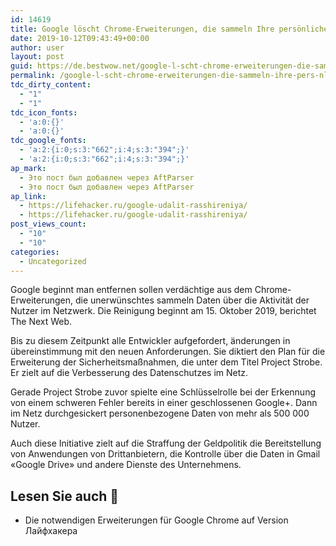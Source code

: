 ```yaml
---
id: 14619
title: Google löscht Chrome-Erweiterungen, die sammeln Ihre persönlichen Daten
date: 2019-10-12T09:43:49+00:00
author: user
layout: post
guid: https://de.bestwow.net/google-l-scht-chrome-erweiterungen-die-sammeln-ihre-pers-nlichen-daten/
permalink: /google-l-scht-chrome-erweiterungen-die-sammeln-ihre-pers-nlichen-daten/
tdc_dirty_content:
  - "1"
  - "1"
tdc_icon_fonts:
  - 'a:0:{}'
  - 'a:0:{}'
tdc_google_fonts:
  - 'a:2:{i:0;s:3:"662";i:4;s:3:"394";}'
  - 'a:2:{i:0;s:3:"662";i:4;s:3:"394";}'
ap_mark:
  - Это пост был добавлен через AftParser
  - Это пост был добавлен через AftParser
ap_link:
  - https://lifehacker.ru/google-udalit-rasshireniya/
  - https://lifehacker.ru/google-udalit-rasshireniya/
post_views_count:
  - "10"
  - "10"
categories:
  - Uncategorized
---
```

Google beginnt man entfernen sollen verdächtige aus dem Chrome-Erweiterungen, die unerwünschtes sammeln Daten über die Aktivität der Nutzer im Netzwerk. Die Reinigung beginnt am 15. Oktober 2019, berichtet The Next Web.

Bis zu diesem Zeitpunkt alle Entwickler aufgefordert, änderungen in übereinstimmung mit den neuen Anforderungen. Sie diktiert den Plan für die Erweiterung der Sicherheitsmaßnahmen, die unter dem Titel Project Strobe. Er zielt auf die Verbesserung des Datenschutzes im Netz.

Gerade Project Strobe zuvor spielte eine Schlüsselrolle bei der Erkennung von einem schweren Fehler bereits in einer geschlossenen Google+. Dann im Netz durchgesickert personenbezogene Daten von mehr als 500 000 Nutzer.

Auch diese Initiative zielt auf die Straffung der Geldpolitik die Bereitstellung von Anwendungen von Drittanbietern, die Kontrolle über die Daten in Gmail «Google Drive» und andere Dienste des Unternehmens.

<div>
  <h2 class="read-also__title">
    <span>Lesen Sie auch</span> <span>🧐 </span>
  </h2>
  
  <ul class="read-also__list">
    <li>
      Die notwendigen Erweiterungen für Google Chrome auf Version Лайфхакера
    </li>
  </ul>
</div>